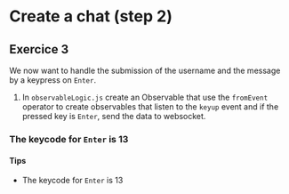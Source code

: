 # Create a chat (step 2)

## Exercice 3

We now want to handle the submission of the username and the message by a keypress on `Enter`.

1. In `observableLogic.js` create an Observable that use the `fromEvent` operator to create observables that listen to the `keyup` event and if the pressed key is `Enter`, send the data to websocket.

### The keycode for `Enter` is 13

#### Tips

- The keycode for `Enter` is 13
